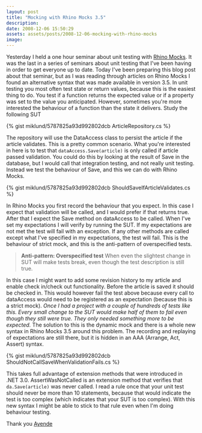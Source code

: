 ```yaml
---
layout: post
title: "Mocking with Rhino Mocks 3.5"
description:
date: 2008-12-06 15:50:29
assets: assets/posts/2008-12-06-mocking-with-rhino-mocks
image: 
---
```


Yesterday I held a one hour seminar about unit testing with [Rhino Mocks](http://ayende.com/projects/rhino-mocks.aspx "Ayende Rahien: Rhino Mocks"). It was the last in a series of seminars about unit testing that I've been having in order to get everyone up to date. Today I've been preparing this blog post about that seminar, but as I was reading through articles on Rhino Mocks I found an alternative syntax that was made available in version 3.5.  In unit testing you most often test state or return values, because this is the easiest thing to do. You test if a function returns the expected value or if a property was set to the value you anticipated. However, sometimes you're more interested the behaviour of a function than the state it delivers.  Study the following SUT

{% gist miklund/5787825a93d992802dcb ArticleRepository.cs %}

The repository will use the DataAccess class to persist the article if the article validates. This is a pretty common scenario.  What you're interested in here is to test that `dataAccess.Save(article)` is only called if article passed validation. You could do this by looking at the result of Save in the database, but I would call that integration testing, and not really unit testing.  Instead we test the behaviour of Save, and this we can do with Rhino Mocks.


{% gist miklund/5787825a93d992802dcb ShouldSaveIfArticleValidates.cs %}

In Rhino Mocks you first record the behaviour that you expect. In this case I expect that validation will be called, and I would prefer if that returns true. After that I expect the Save method on dataAccess to be called.  When I've set my expectations I will verify by running the SUT. If my expectations are not met the test will fail with an exception. If any other methods are called except what I've specified in my expectations, the test will fail. This is the behaviour of strict mock, and this is the anti-pattern of overspecified tests.

> **Anti-pattern: Overspecified test** When even the slightest change in SUT will make tests break, even though the test description is still true.

In this case I might want to add some revision history to my article and enable check in/check out functionality. Before the article is saved it should be checked in. This would however fail the test above because every call to dataAccess would need to be registered as an expectation (because this is a strict mock).  *Once I had a project with a couple of hundreds of tests like this. Every small change to the SUT would make half of them to fail even though they still were true. They only needed something more to be expected.* The solution to this is the dynamic mock and there is a whole new syntax in Rhino Mocks 3.5 around this problem. The recording and replaying of expectations are still there, but it is hidden in an AAA (Arrange, Act, Assert) syntax.

{% gist miklund/5787825a93d992802dcb ShouldNotCallSaveWhenValidationFails.cs %}

This takes full advantage of extension methods that were introduced in .NET 3.0. AssertWasNotCalled is an extension method that verifies that `da.Save(article)` was never called.  I read a rule once that your unit test should never be more than 10 statements, because that would indicate the test is too complex (which indicates that your SUT is too complex). With this new syntax I might be able to stick to that rule even when I'm doing behaviour testing.

Thank you [Ayende](http://ayende.com/Blog/archive/2008/05/16/Rhino-Mocks--Arrange-Act-Assert-Syntax.aspx "Ayende Rahien about Arrange, Act, Assert syntax in Rhino Mocks 3.5")
